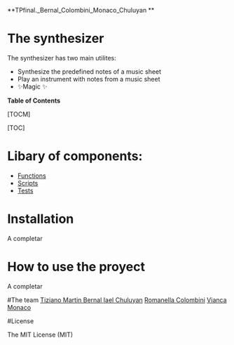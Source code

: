 **TPfinal._Bernal_Colombini_Monaco_Chuluyan
**
# The synthesizer

The synthesizer has two main utilites:

- Synthesize the predefined notes of a music sheet
- Play an instrument with notes from a music sheet
- ✨Magic ✨



**Table of Contents**

[TOCM]

[TOC]

# Libary of components:

- [Functions](https://github.com/iaechuluyan/TPfinal._Bernal_Colombini_Monaco_Chuluyan/tree/main/myproject "Functions")
- [Scripts](https://github.com/iaechuluyan/TPfinal._Bernal_Colombini_Monaco_Chuluyan/tree/main/scripts "Scripts")
- [Tests](http://localhost/ "Tests")

# Installation

A completar

# How to use the proyect
A completar 

#The team
  [Tiziano Martin Bernal ](https://github.com/tizianomartinbernal)
  [Iael Chuluyan](https://github.com/iaechuluyan)
  [Romanella Colombini](https://github.com/Romanellac)
   [Vianca Monaco](https://github.com/vmonaco2)

#License

The MIT License (MIT)




